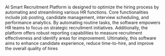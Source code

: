 AI Smart Recruitment Platform is designed to optimize the hiring process by automating and streamlining various HR functions. Core functionalities include job posting, candidate management, interview scheduling, and performance analytics. By automating
routine tasks, the software empowers HR teams to focus on strategic recruitment initiatives.
Additionally, the platform offers robust reporting capabilities to measure recruitment effectiveness
and identify areas for improvement. Ultimately, this software aims to enhance candidate
experience, reduce time-to-hire, and improve the overall quality of hires
